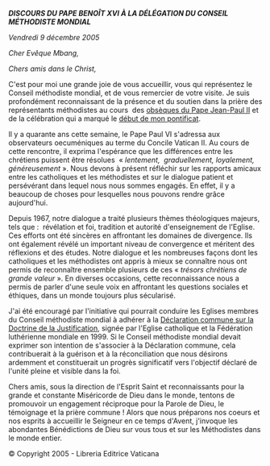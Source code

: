 ***DISCOURS DU PAPE BENOÎT XVI* *À LA DÉLÉGATION DU CONSEIL MÉTHODISTE MONDIAL***

*Vendredi 9 décembre 2005*

*Cher Evêque Mbang,*

*Chers amis dans le Christ,*

C'est pour moi une grande joie de vous accueillir, vous qui représentez le Conseil méthodiste mondial, et de vous remercier de votre visite. Je suis profondément reconnaissant de la présence et du soutien dans la prière des représentants méthodistes au cours  des [obsèques du Pape Jean-Paul II](http://www.vatican.va/gpII/documents/homily-card-ratzinger_20050408_fr.html) et de la célébration qui a marqué le [début de mon pontificat](/content/benedict-xvi/fr/homilies/2005/documents/hf_ben-xvi_hom_20050424_inizio-pontificato.html).

Il y a quarante ans cette semaine, le Pape Paul VI s'adressa aux observateurs oecuméniques au terme du Concile Vatican II. Au cours de cette rencontre, il exprima l'espérance que les différences entre les chrétiens puissent être résolues  « *lentement,  graduellement, loyalement, généreusement* ». Nous devons à présent réfléchir sur les rapports amicaux entre les catholiques et les méthodistes et sur le dialogue patient et persévérant dans lequel nous nous sommes engagés. En effet, il y a beaucoup de choses pour lesquelles nous pouvons rendre grâce aujourd'hui.

Depuis 1967, notre dialogue a traité plusieurs thèmes théologiques majeurs, tels que :  révélation et foi, tradition et autorité d'enseignement de l'Eglise. Ces efforts ont été sincères en affrontant les domaines de divergence. Ils ont également révélé un important niveau de convergence et méritent des réflexions et des études. Notre dialogue et les nombreuses façons dont les catholiques et les méthodistes ont appris à mieux se connaître nous ont permis de reconnaître ensemble plusieurs de ces « *trésors chrétiens de grande valeur* ». En diverses occasions, cette reconnaissance nous a permis de parler d'une seule voix en affrontant les questions sociales et éthiques, dans un monde toujours plus sécularisé.

J'ai été encouragé par l'initiative qui pourrait conduire les Eglises membres du Conseil méthodiste mondial à adhérer à la [Déclaration commune sur la Doctrine de la Justification](http://www.vatican.va/roman_curia/pontifical_councils/chrstuni/documents/rc_pc_chrstuni_doc_31101999_cath-luth-joint-declaration_fr.html), signée par l'Eglise catholique et la Fédération luthérienne mondiale en 1999. Si le Conseil méthodiste mondial devait exprimer son intention de s'associer à la Déclaration commune, cela contribuerait à la guérison et à la réconciliation que nous désirons ardemment et constituerait un progrès significatif vers l'objectif déclaré de l'unité pleine et visible dans la foi.

Chers amis, sous la direction de l'Esprit Saint et reconnaissants pour la grande et constante Miséricorde de Dieu dans le monde, tentons de promouvoir un engagement réciproque pour la Parole de Dieu, le témoignage et la prière commune ! Alors que nous préparons nos coeurs et nos esprits à accueillir le Seigneur en ce temps d'Avent, j'invoque les abondantes Bénédictions de Dieu sur vous tous et sur les Méthodistes dans le monde entier.

© Copyright 2005 - Libreria Editrice Vaticana